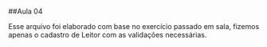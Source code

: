 ##Aula 04

Esse arquivo foi elaborado com base no exercício passado em sala, fizemos apenas o cadastro de Leitor com as validações necessárias.